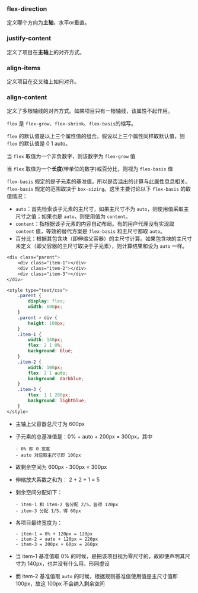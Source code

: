 

### flex-direction

定义哪个方向为**主轴**，水平or垂直。



### justify-content

定义了项目在**主轴**上的对齐方式。

### align-items

定义项目在交叉轴上如何对齐。

### align-content

定义了多根轴线的对齐方式。如果项目只有一根轴线，该属性不起作用。



`flex` 是 `flex-grow`、`flex-shrink`、`flex-basis`的缩写。

`flex` 的默认值是以上三个属性值的组合。假设以上三个属性同样取默认值，则 `flex` 的默认值是 0 1 auto。

当 `flex` 取值为一个非负数字，则该数字为 `flex-grow` 值

当 `flex` 取值为一个**长度**(带单位的数字)或百分比，则视为 `flex-basis` 值



`flex-basis` 规定的是子元素的基准值。所以是否溢出的计算与此属性息息相关。`flex-basis` 规定的范围取决于 `box-sizing`。这里主要讨论以下 `flex-basis` 的取值情况：

- `auto`：首先检索该子元素的主尺寸，如果主尺寸不为 `auto`，则使用值采取主尺寸之值；如果也是 `auto`，则使用值为 `content`。
- `content`：指根据该子元素的内容自动布局。有的用户代理没有实现取 `content` 值，等效的替代方案是 `flex-basis` 和主尺寸都取 `auto`。
- 百分比：根据其包含块（即伸缩父容器）的主尺寸计算。如果包含块的主尺寸未定义（即父容器的主尺寸取决于子元素），则计算结果和设为 `auto` 一样。

```css
<div class="parent">
    <div class="item-1"></div>
    <div class="item-2"></div>
    <div class="item-3"></div>
</div>

<style type="text/css">
    .parent {
        display: flex;
        width: 600px;
    }
    .parent > div {
        height: 100px;
    }
    .item-1 {
        width: 140px;
        flex: 2 1 0%;
        background: blue;
    }
    .item-2 {
        width: 100px;
        flex: 2 1 auto;
        background: darkblue;
    }
    .item-3 {
        flex: 1 1 200px;
        background: lightblue;
    }
</style>
```

- 主轴上父容器总尺寸为 600px

- 子元素的总基准值是：0% + auto + 200px = 300px，其中

  ```
  - 0% 即 0 宽度
  - auto 对应取主尺寸即 100px
  ```

- 故剩余空间为 600px - 300px = 300px

- 伸缩放大系数之和为： 2 + 2 + 1 = 5

- 剩余空间分配如下：

  ```
  - item-1 和 item-2 各分配 2/5，各得 120px
  - item-3 分配 1/5，得 60px
  ```

- 各项目最终宽度为：

  ```
  - item-1 = 0% + 120px = 120px
  - item-2 = auto + 120px = 220px
  - item-3 = 200px + 60px = 260px
  ```

- 当 item-1 基准值取 0% 的时候，是把该项目视为零尺寸的，故即便声明其尺寸为 140px，也并没有什么用，形同虚设

- 而 item-2 基准值取 `auto` 的时候，根据规则基准值使用值是主尺寸值即 100px，故这 100px 不会纳入剩余空间